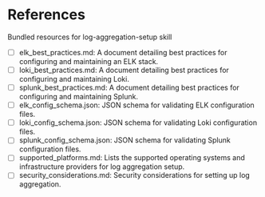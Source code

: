 # References

Bundled resources for log-aggregation-setup skill

- [ ] elk_best_practices.md: A document detailing best practices for configuring and maintaining an ELK stack.
- [ ] loki_best_practices.md: A document detailing best practices for configuring and maintaining Loki.
- [ ] splunk_best_practices.md: A document detailing best practices for configuring and maintaining Splunk.
- [ ] elk_config_schema.json: JSON schema for validating ELK configuration files.
- [ ] loki_config_schema.json: JSON schema for validating Loki configuration files.
- [ ] splunk_config_schema.json: JSON schema for validating Splunk configuration files.
- [ ] supported_platforms.md: Lists the supported operating systems and infrastructure providers for log aggregation setup.
- [ ] security_considerations.md: Security considerations for setting up log aggregation.
